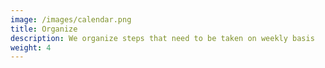 ```yaml
---
image: /images/calendar.png
title: Organize
description: We organize steps that need to be taken on weekly basis
weight: 4
---
```

